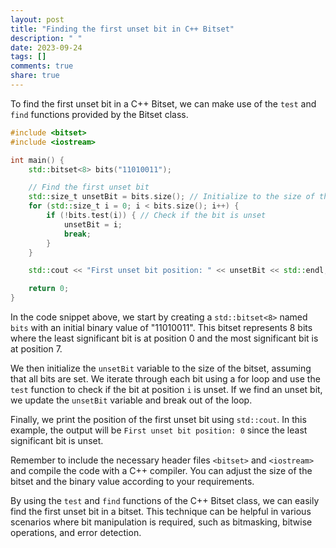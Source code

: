 ```yaml
---
layout: post
title: "Finding the first unset bit in C++ Bitset"
description: " "
date: 2023-09-24
tags: []
comments: true
share: true
---
```


To find the first unset bit in a C++ Bitset, we can make use of the `test` and `find` functions provided by the Bitset class.

```cpp
#include <bitset>
#include <iostream>

int main() {
    std::bitset<8> bits("11010011");

    // Find the first unset bit
    std::size_t unsetBit = bits.size(); // Initialize to the size of the Bitset
    for (std::size_t i = 0; i < bits.size(); i++) {
        if (!bits.test(i)) { // Check if the bit is unset
            unsetBit = i;
            break;
        }
    }

    std::cout << "First unset bit position: " << unsetBit << std::endl;

    return 0;
}
```

In the code snippet above, we start by creating a `std::bitset<8>` named `bits` with an initial binary value of "11010011". This bitset represents 8 bits where the least significant bit is at position 0 and the most significant bit is at position 7.

We then initialize the `unsetBit` variable to the size of the bitset, assuming that all bits are set. We iterate through each bit using a for loop and use the `test` function to check if the bit at position `i` is unset. If we find an unset bit, we update the `unsetBit` variable and break out of the loop.

Finally, we print the position of the first unset bit using `std::cout`. In this example, the output will be `First unset bit position: 0` since the least significant bit is unset.

Remember to include the necessary header files `<bitset>` and `<iostream>` and compile the code with a C++ compiler. You can adjust the size of the bitset and the binary value according to your requirements.

By using the `test` and `find` functions of the C++ Bitset class, we can easily find the first unset bit in a bitset. This technique can be helpful in various scenarios where bit manipulation is required, such as bitmasking, bitwise operations, and error detection.